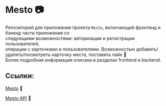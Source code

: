 # Mesto 📷

Репозиторий для приложения проекта `Mesto`, включающий фронтенд и бэкенд части приложения со  
следующими возможностями: авторизации и регистрации пользователей,  
операции с карточками и пользователями. Возможностью добавить/удалить/посмотреть карточку места, поставить лайк 🖤  
Более подробная информация описана в разделах frontend и backend.

  
## Ссылки:

[Mesto](https://mesto-jaki.nomorepartiesxyz.ru "frontend")  👀

[Mesto API](https://api.mesto-jaki.nomorepartiesxyz.ru "backend")  👀
